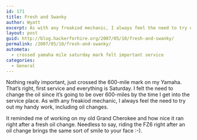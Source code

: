 ```yaml
---
id: 171
title: Fresh and Swanky
author: Wyatt
excerpt: As with any freakiod mechanic, I always feel the need to try out my handy work, including oil changes.
layout: post
guid: http://blog.hackerforhire.org/2007/05/10/fresh-and-swanky/
permalink: /2007/05/10/fresh-and-swanky/
autometa:
  - crossed yamaha mile saturday mark felt important service
categories:
  - General
---
```

Nothing really important, just crossed the 600-mile mark on my Yamaha. That&#8217;s right, first service and everything is Saturday. I felt the need to change the oil since it&#8217;s going to be over 600-miles by the time I get into the service place. As with any freakiod mechanic, I always feel the need to try out my handy work, including oil changes.

It reminded me of working on my old Grand Cherokee and how nice it ran right after a fresh oil change. Needless to say, riding the FZ6 right after an oil change brings the same sort of smile to your face :-).
